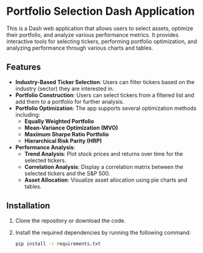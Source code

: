 # Portfolio Selection Dash Application

This is a Dash web application that allows users to select assets, optimize their portfolio, and analyze various performance metrics. It provides interactive tools for selecting tickers, performing portfolio optimization, and analyzing performance through various charts and tables.

## Features

- **Industry-Based Ticker Selection**: Users can filter tickers based on the industry (sector) they are interested in.
- **Portfolio Construction**: Users can select tickers from a filtered list and add them to a portfolio for further analysis.
- **Portfolio Optimization**: The app supports several optimization methods including:
  - **Equally Weighted Portfolio**
  - **Mean-Variance Optimization (MVO)**
  - **Maximum Sharpe Ratio Portfolio**
  - **Hierarchical Risk Parity (HRP)**
- **Performance Analysis**:
  - **Trend Analysis**: Plot stock prices and returns over time for the selected tickers.
  - **Correlation Analysis**: Display a correlation matrix between the selected tickers and the S\&P 500.
  - **Asset Allocation**: Visualize asset allocation using pie charts and tables.

## Installation

1. Clone the repository or download the code.
2. Install the required dependencies by running the following command:
   
   ```bash
   pip install -r requirements.txt
